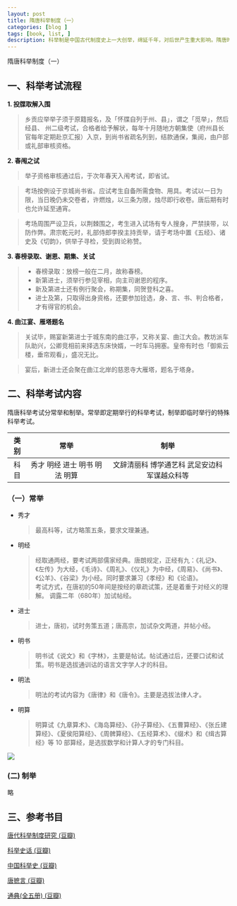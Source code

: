 ```yaml
---
layout: post
title: 隋唐科举制度（一）
categories: [blog ]
tags: [book, list, ]
description: 科举制是中国古代制度史上一大创举，绵延千年，对后世产生重大影响。隋唐时期是科举制度的形成与发展初期，是我们了解科举制演变的第一站。
---
```


<head>隋唐科举制度（一） </head>

## 一、科举考试流程 ##

**1. 投牒取解入围**
   
> 乡贡应举举子须于原籍报名，及「怀牒自列于州、县」，谓之「觅举」，然后经县、 州二级考试，合格者给予解状，每年十月随地方朝集使（府州县长官每年定期赴京汇报）入京，到尚书省疏名列到，结款通保，集阅，由户部或礼部审核资格。

**2. 春闱之试**

   > 举子资格审核通过后，于次年春天入闱考试，即省试。
     
   > 考场按例设于京城尚书省。应试考生自备所需食物、用具。考试以一日为限，当日晚仍未交卷者，许燃烛，以三条为限，烛尽即行收卷。唐后期有时也允许延至通宵。  
   
   > 考场周围严设卫兵，以荆棘围之，考生进入试场有专人搜身，严禁挟带，以防作弊。肃宗乾元时，礼部侍郎李揆主持贡举，请于考场中置《五经》、诸史及《切韵》，供举子寻检，受到舆论称赞。

**3. 春榜录取、谢恩、期集、关试**  
   > - 春榜录取：放榜一般在二月，故称春榜。  
   > - 新第进士，须举行参见宰相，向主司谢恩的程序。    
   > - 新及第进士还有例行聚会，称期集，同贺登科之喜。  
   > - 进士及第，只取得出身资格，还要参加铨选，身、言、书、判合格者，才有得官的机会。

**4. 曲江宴、雁塔题名**
   > 关试毕，赐宴新第进士于城东南的曲江亭，又称关宴、曲江大会。教坊派车队助兴，公卿竞相前来择选东床快婿，一时车马拥塞。皇帝有时也「御紫云楼，垂帘观看」，盛况无比。  
   
   > 宴后，新进士还会聚在曲江北岸的慈恩寺大雁塔，题名于塔身。  

## 二、科举考试内容 ##

隋唐科举考试分常举和制举。常举即定期举行的科举考试，制举即临时举行的特殊科举考试。

|类别|常举|制举|
|:---:|:---:|:---:|
|科目|秀才 明经 进士 明书 明法 明算|文辞清丽科 博学通艺科 武足安边科 军谋越众科等|

### （一）常举 ###
- 秀才  
  > 最高科等，试方略策五条，要求文理兼通。

- 明经  
  > 经取通两经，要考试两部儒家经典。唐朗规定，正经有九：《礼记》、《左传》为大经，《毛诗》、《周礼》、《仪礼》为中经，《周易》、《尚书》、《公羊》、《谷梁》为小经。同时要求兼习《孝经》和《论语》。  
  > 考试方式，在唐初的50年间是按经的章疏试策，还是着重于对经义的理解。
  > 调露二年（680年）加试帖经。

- 进士  
  > 进士，唐初，试时务策五道；唐高宗，加试杂文两道，并帖小经。  

- 明书  
  > 明书试《说文》和《字林》，主要是帖试。帖试通过后，还要口试和试策。明书是选拔通训诂的语言文字学人才的科目。

- 明法  
  > 明法的考试内容为《唐律》和《唐令》。主要是选拔法律人才。

- 明算  
  > 明算试《九章算术》、《海岛算经》、《孙子算经》、《五曹算经》、《张丘建算经》、《夏侯阳算经》、《周髀算经》、《五经算术》、《缀术》和《缉古算经》等 10 部算经，是选拔数学和计算人才的专门科目。

<img src="http://a4.att.hudong.com/82/76/01300000044935119932765346422.jpg" align="centre">


### (二) 制举 ###
  
略

## 三、参考书目 ##

[唐代科举制度研究 (豆瓣)](https://book.douban.com/subject/4604923/)

[科举史话 (豆瓣)](https://book.douban.com/subject/1151317/)

[中国科举史 (豆瓣)](https://book.douban.com/subject/1176853/)

[唐摭言 (豆瓣)](https://book.douban.com/subject/2365824/)

[通典(全五册) (豆瓣)](https://book.douban.com/subject/1055470/)
